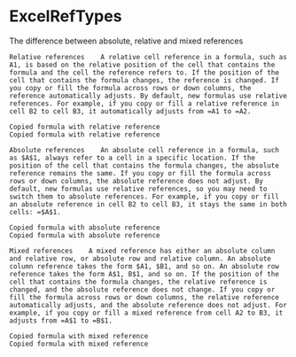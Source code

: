 # ExcelRefTypes

 The difference between absolute, relative and mixed references

    Relative references    A relative cell reference in a formula, such as A1, is based on the relative position of the cell that contains the formula and the cell the reference refers to. If the position of the cell that contains the formula changes, the reference is changed. If you copy or fill the formula across rows or down columns, the reference automatically adjusts. By default, new formulas use relative references. For example, if you copy or fill a relative reference in cell B2 to cell B3, it automatically adjusts from =A1 to =A2.

    Copied formula with relative reference   
    Copied formula with relative reference

    Absolute references    An absolute cell reference in a formula, such as $A$1, always refer to a cell in a specific location. If the position of the cell that contains the formula changes, the absolute reference remains the same. If you copy or fill the formula across rows or down columns, the absolute reference does not adjust. By default, new formulas use relative references, so you may need to switch them to absolute references. For example, if you copy or fill an absolute reference in cell B2 to cell B3, it stays the same in both cells: =$A$1.

    Copied formula with absolute reference   
    Copied formula with absolute reference

    Mixed references    A mixed reference has either an absolute column and relative row, or absolute row and relative column. An absolute column reference takes the form $A1, $B1, and so on. An absolute row reference takes the form A$1, B$1, and so on. If the position of the cell that contains the formula changes, the relative reference is changed, and the absolute reference does not change. If you copy or fill the formula across rows or down columns, the relative reference automatically adjusts, and the absolute reference does not adjust. For example, if you copy or fill a mixed reference from cell A2 to B3, it adjusts from =A$1 to =B$1.

    Copied formula with mixed reference   
    Copied formula with mixed reference
